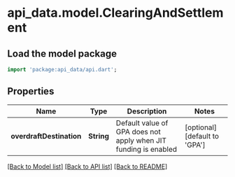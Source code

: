 # api_data.model.ClearingAndSettlement

## Load the model package
```dart
import 'package:api_data/api.dart';
```

## Properties
Name | Type | Description | Notes
------------ | ------------- | ------------- | -------------
**overdraftDestination** | **String** | Default value of GPA does not apply when JIT funding is enabled | [optional] [default to 'GPA']

[[Back to Model list]](../README.md#documentation-for-models) [[Back to API list]](../README.md#documentation-for-api-endpoints) [[Back to README]](../README.md)


